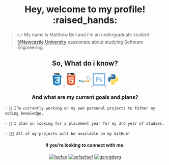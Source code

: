 

<h1 align="center">Hey, welcome to my profile! :raised_hands:</h1>

> :point_right: My name is Matthew Bell and i'm an undergraduate student [@Newcastle University](https://www.ncl.ac.uk/) passionate about studying Software Engineering.                                                                     



 <h2 align="center"> So, What do i know? </h2>

<p align="center"> <a href="https://www.w3schools.com/css/" target="_blank" rel="noreferrer"> <img src="https://raw.githubusercontent.com/devicons/devicon/master/icons/css3/css3-original-wordmark.svg" alt="css3" width="40" height="40"/> </a> <a href="https://www.w3.org/html/" target="_blank" rel="noreferrer"> <img src="https://raw.githubusercontent.com/devicons/devicon/master/icons/html5/html5-original-wordmark.svg" alt="html5" width="40" height="40"/> </a> <a href="https://www.mysql.com/" target="_blank" rel="noreferrer"> <img src="https://raw.githubusercontent.com/devicons/devicon/master/icons/mysql/mysql-original-wordmark.svg" alt="mysql" width="40" height="40"/> </a> <a href="https://www.photoshop.com/en" target="_blank" rel="noreferrer"> <img src="https://raw.githubusercontent.com/devicons/devicon/master/icons/photoshop/photoshop-line.svg" alt="photoshop" width="40" height="40"/> </a> <a href="https://www.python.org" target="_blank" rel="noreferrer"> <img src="https://raw.githubusercontent.com/devicons/devicon/master/icons/python/python-original.svg" alt="python" width="40" height="40"/> </a> </p>


<h3 align="center">  And what are my current goals and plans? </h3>


	- 🔭 I’m currently working on my own personal projects to futher my coding knowledge.

	- 🤝 I plan on looking for a placement year for my 3rd year of studies.

	- 👨‍💻 All of my projects will be available on my GitHub!

<h4 align="center">If you're looking to connect with me:</h4>
<p align="center">
<a href="https://twitter.com/matthew_ncl" target="blank"><img align="center" src="https://raw.githubusercontent.com/rahuldkjain/github-profile-readme-generator/master/src/images/icons/Social/twitter.svg" alt="fsefse" height="30" width="40" /></a>
<a href="https://linkedin.com/in/matthew-bell-030280244" target="blank"><img align="center" src="https://raw.githubusercontent.com/rahuldkjain/github-profile-readme-generator/master/src/images/icons/Social/linked-in-alt.svg" alt="sefsefsef" height="30" width="40" /></a>
<a href="https://www.hackerrank.com/Crimssyyy" target="blank"><img align="center" src="https://raw.githubusercontent.com/rahuldkjain/github-profile-readme-generator/master/src/images/icons/Social/hackerrank.svg" alt="gsregdsrg" height="30" width="40" /></a>
</p>












<!---
MatthewBel11/MatthewBel11 is a ✨ special ✨ repository because its `README.md` (this file) appears on your GitHub profile.
You can click the Preview link to take a look at your changes.
--->
